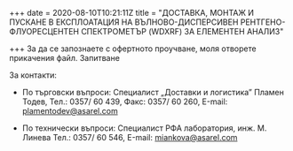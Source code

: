 +++
date = 2020-08-10T10:21:11Z
title = "ДОСТАВКА, МОНТАЖ И ПУСКАНЕ В ЕКСПЛОАТАЦИЯ НА ВЪЛНОВО-ДИСПЕРСИВЕН РЕНТГЕНО-ФЛУОРЕСЦЕНТЕН СПЕКТРОМЕТЪР (WDXRF) ЗА ЕЛЕМЕНТЕН АНАЛИЗ"

+++
За да се запознаете с офертното проучване, моля отворете прикачения файл.
Запитване








За контакти:







- По търговски въпроси: Специалист „Доставки и логистика” Пламен Тодев, Тел.: 0357/ 60 439, Факс: 0357/ 60 260, Е-mail: plamentodev@asarel.com







- По технически въпроси: Специалист РФА лаборатория, инж. М. Линева Тел.: 0357/ 60 546, Е-mail: miankova@asarel.com